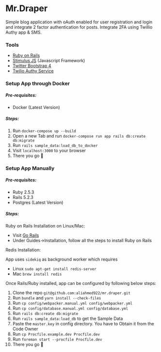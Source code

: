 # Mr.Draper

Simple blog application with oAuth enabled for user registration and login and integrate 2 factor
authentication for posts. Integrate 2FA using Twillio Authy app & SMS. 

### Tools
- [Ruby on Rails](https://rubyonrails.org/)
- [Stimulus JS](https://stimulusjs.org/handbook/origin) (Javascript Framework)
- [Twitter Bootstrap 4](https://getbootstrap.com/)
- [Twilio Authy Service](https://www.twilio.com/authy)

### Setup App through Docker

##### Pre-requisites:

- Docker (Latest Version)

##### Steps:
1. Run `docker-compose up --build`
2. Open a new Tab and run `docker-compose run app rails db:create db:migrate`
3. Run `rails sample_data:load_db_to_docker`
4. Visit `localhost:3000` to your browser
5. There you go 🎉

### Setup App Manually

##### Pre-requisites:
- Ruby 2.5.3
- Rails 5.2.3
- Postgres (Latest Version)

##### Steps:

Ruby on Rails Installation on Linux/Mac:
- Visit [Go Rails](http://gorails.com)
- Under Guides->Installation, follow all the steps to install Ruby on Rails

Redis Installation:

App uses `sidekiq` as background worker which requires

- Linux `sudo apt-get install redis-server`
- Mac `brew install redis`

Once Rails/Ruby installed, app can be configured by following below steps:

1. Clone the repo `git@github.com:aliahmed922/mr.draper.git`
2. Run `bundle` and `yarn install --check-files`
3. Run `cp config/webpacker.manual.yml config/webpacker.yml`
4. Run `cp config/database.manual.yml config/database.yml`
5. Run `rails db:create db:migrate`
6. Run `rails sample_data:load_db` to get the Sample Data
7. Paste the `master.key` in config directory. You have to Obtain it from the Code Owner
8. Run `cp Procfile.example.dev Procfile.dev`
9. Run `foreman start --procfile Procfile.dev`  
10. There you go 🎉
